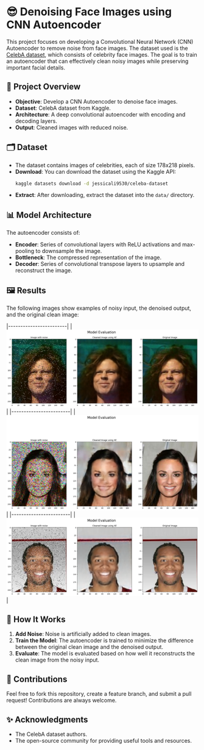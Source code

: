 # 😎 Denoising Face Images using CNN Autoencoder

This project focuses on developing a Convolutional Neural Network (CNN) Autoencoder to remove noise from face images. The dataset used is the [CelebA dataset](https://www.kaggle.com/datasets/jessicali9530/celeba-dataset), which consists of celebrity face images. The goal is to train an autoencoder that can effectively clean noisy images while preserving important facial details.

## 🚀 Project Overview

- **Objective**: Develop a CNN Autoencoder to denoise face images.
- **Dataset**: CelebA dataset from Kaggle.
- **Architecture**: A deep convolutional autoencoder with encoding and decoding layers.
- **Output**: Cleaned images with reduced noise.

## 🗂️ Dataset

- The dataset contains images of celebrities, each of size 178x218 pixels.
- **Download**: You can download the dataset using the Kaggle API:
  ```bash
  kaggle datasets download -d jessicali9530/celeba-dataset
  ```
- **Extract**: After downloading, extract the dataset into the `data/` directory.


## 📊 Model Architecture

The autoencoder consists of:

- **Encoder**: Series of convolutional layers with ReLU activations and max-pooling to downsample the image.
- **Bottleneck**: The compressed representation of the image.
- **Decoder**: Series of convolutional transpose layers to upsample and reconstruct the image.

## 🖼️ Results

The following images show examples of noisy input, the denoised output, and the original clean image:

|------------------------|
| ![Eg 1](images/AE_1.png) | 
|------------------------|
| ![Eg 2](images/AE_4.png) | 
|------------------------|
| ![Eg 3](images/AE_2.png) |

## 🧠 How It Works

1. **Add Noise**: Noise is artificially added to clean images.
2. **Train the Model**: The autoencoder is trained to minimize the difference between the original clean image and the denoised output.
3. **Evaluate**: The model is evaluated based on how well it reconstructs the clean image from the noisy input.



## 🤝 Contributions

Feel free to fork this repository, create a feature branch, and submit a pull request! Contributions are always welcome. 


## ✨ Acknowledgments

- The CelebA dataset authors.
- The open-source community for providing useful tools and resources.
```
